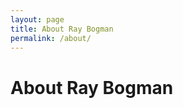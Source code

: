 ```yaml
---
layout: page
title: About Ray Bogman
permalink: /about/
---
```


<amp-img width="600" height="300" layout="responsive" src="http://lorempixel.com/600/300/sports"></amp-img>

<h1>About Ray Bogman</h1>
